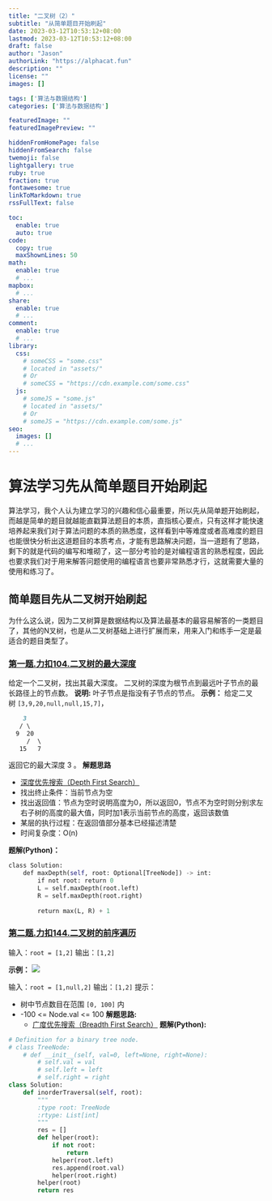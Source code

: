 ```yaml
---
title: "二叉树（2）"
subtitle: "从简单题目开始刷起"
date: 2023-03-12T10:53:12+08:00
lastmod: 2023-03-12T10:53:12+08:00
draft: false
author: "Jason"
authorLink: "https://alphacat.fun"
description: ""
license: ""
images: []

tags: ['算法与数据结构']
categories: ['算法与数据结构']

featuredImage: ""
featuredImagePreview: ""

hiddenFromHomePage: false
hiddenFromSearch: false
twemoji: false
lightgallery: true
ruby: true
fraction: true
fontawesome: true
linkToMarkdown: true
rssFullText: false

toc:
  enable: true
  auto: true
code:
  copy: true
  maxShownLines: 50
math:
  enable: true
  # ...
mapbox:
  # ...
share:
  enable: true
  # ...
comment:
  enable: true
  # ...
library:
  css:
    # someCSS = "some.css"
    # located in "assets/"
    # Or
    # someCSS = "https://cdn.example.com/some.css"
  js:
    # someJS = "some.js"
    # located in "assets/"
    # Or
    # someJS = "https://cdn.example.com/some.js"
seo:
  images: []
  # ...
---
```

# 算法学习先从简单题目开始刷起
算法学习，我个人认为建立学习的兴趣和信心最重要，所以先从简单题开始刷起，而越是简单的题目就越能直戳算法题目的本质，直指核心要点，只有这样才能快速培养起来我们对于算法问题的本质的熟悉度，这样看到中等难度或者高难度的题目也能很快分析出这道题目的本质考点，才能有思路解决问题，当一道题有了思路，剩下的就是代码的编写和堆砌了，这一部分考验的是对编程语言的熟悉程度，因此也要求我们对于用来解答问题使用的编程语言也要非常熟悉才行，这就需要大量的使用和练习了。
## 简单题目先从二叉树开始刷起
为什么这么说，因为二叉树算是数据结构以及算法最基本的最容易解答的一类题目了，其他的N叉树，也是从二叉树基础上进行扩展而来，用来入门和练手一定是最适合的题目类型了。

### [第一题.力扣104.二叉树的最大深度](https://leetcode.cn/problems/maximum-depth-of-binary-tree/)
给定一个二叉树，找出其最大深度。
二叉树的深度为根节点到最远叶子节点的最长路径上的节点数。
**说明:** 叶子节点是指没有子节点的节点。
**示例：**
给定二叉树 `[3,9,20,null,null,15,7]`，
```MarkDown
    3
   / \
  9  20
     /  \
   15   7
```
返回它的最大深度 3 。
**解题思路**
-   [深度优先搜索（Depth First Search）](http://data.biancheng.net/view/325.html)
-   找出终止条件：当前节点为空
-   找出返回值：节点为空时说明高度为0，所以返回0，节点不为空时则分别求左右子树的高度的最大值，同时加1表示当前节点的高度，返回该数值
-   某层的执行过程：在返回值部分基本已经描述清楚
-   时间复杂度：O(n)
<!--more-->
**题解(Python)：**
```Python
class Solution:
    def maxDepth(self, root: Optional[TreeNode]) -> int:
        if not root: return 0
        L = self.maxDepth(root.left)
        R = self.maxDepth(root.right)
        
        return max(L, R) + 1
```

### [第二题.力扣144.二叉树的前序遍历](https://leetcode.cn/problems/binary-tree-preorder-traversal/)
输入：`root = [1,2]` 
输出：`[1,2]`

**示例：**
![](https://assets.leetcode.com/uploads/2020/09/15/inorder_1.jpg)

输入：`root = [1,null,2]` 
输出：`[1,2]`
提示：
-   树中节点数目在范围 `[0, 100]` 内
-   -100 <= Node.val <= 100
**解题思路:**
	-    [广度优先搜索（Breadth First Search）](http://data.biancheng.net/view/326.html)
**题解(Python):**
```Python
# Definition for a binary tree node. 
# class TreeNode: 
	# def __init__(self, val=0, left=None, right=None): 
		# self.val = val 
		# self.left = left 
		# self.right = right 
class Solution:
    def inorderTraversal(self, root):
        """
        :type root: TreeNode
        :rtype: List[int]
        """
        res = []
        def helper(root):
            if not root:
                return 
            helper(root.left)
            res.append(root.val)
            helper(root.right)
        helper(root)
        return res
```
